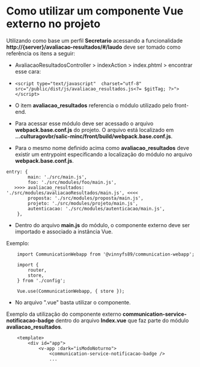 # Como utilizar um componente Vue externo no projeto

Utilizando como base um perfil **Secretario** acessando a funcionalidade **http://{server}/avaliacao-resultados/#/laudo**
deve ser tomado como referência os itens a seguir:

- AvaliacaoResultadosController > indexAction > index.phtml > encontrar esse cara:
- `<script type="text/javascript" 
    charset="utf-8" 
    src="/public/dist/js/avaliacao_resultados.js<?= $gitTag; ?>"></script>`
- O item **avaliacao_resultados** referencia o módulo utilizado pelo front-end.

- Para acessar esse módulo deve ser acessado o arquivo **webpack.base.conf.js** do projeto.
O arquivo está localizado em **...culturagovbr/salic-minc/front/build/webpack.base.conf.js**.

- Para o mesmo nome definido acima como **avaliacao_resultados** deve existir um entrypoint especificando
a localização do módulo no arquivo **webpack.base.conf.js**.

```
entry: {
        main: './src/main.js',
        foo: './src/modules/foo/main.js',
   >>>> avaliacao_resultados: './src/modules/avaliacaoResultados/main.js', <<<<
        proposta: './src/modules/proposta/main.js',
        projeto: './src/modules/projeto/main.js',
        autenticacao: './src/modules/autenticacao/main.js',
    },
```

- Dentro do arquivo **main.js** do módulo, o componente externo deve ser importado e associado a instância Vue.

Exemplo:
```
    import CommunicationWebapp from '@vinnyfs89/communication-webapp';
        
    import {
        router,
        store,
    } from './config';
    
    Vue.use(CommunicationWebapp, { store });

```

- No arquivo ".vue" basta utilizar o componente.

Exemplo da utilização do componente externo **communication-service-notificacao-badge** 
 dentro do arquivo **Index.vue** que faz parte do módulo **avaliacao_resultados**.

```
    <template>
        <div id="app">
            <v-app :dark="isModoNoturno">
                <communication-service-notificacao-badge />
                ...
```
